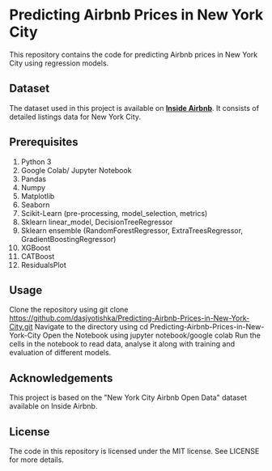 # Predicting Airbnb Prices in New York City
This repository contains the code for predicting Airbnb prices in New York City using regression models.

## Dataset
The dataset used in this project is available on <b><u>Inside Airbnb</u></b>. It consists of detailed listings data for New York City.

## Prerequisites
1. Python 3
2. Google Colab/ Jupyter Notebook
3. Pandas
4. Numpy
5. Matplotlib
6. Seaborn
7. Scikit-Learn (pre-processing, model_selection, metrics)
8. Sklearn linear_model, DecisionTreeRegressor
9. Sklearn ensemble (RandomForestRegressor, ExtraTreesRegressor, GradientBoostingRegressor)
10. XGBoost
11. CATBoost
12. ResidualsPlot


## Usage
Clone the repository using git clone https://github.com/dasjyotishka/Predicting-Airbnb-Prices-in-New-York-City.git
Navigate to the directory using cd Predicting-Airbnb-Prices-in-New-York-City
Open the Notebook using jupyter notebook/google colab
Run the cells in the notebook to read data, analyse it along with training and evaluation of different models.

## Acknowledgements
This project is based on the "New York City Airbnb Open Data" dataset available on Inside Airbnb.

## License
The code in this repository is licensed under the MIT license. See LICENSE for more details.
